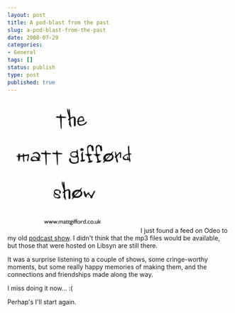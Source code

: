```yaml
---
layout: post
title: A pod-blast from the past
slug: a-pod-blast-from-the-past
date: 2008-07-29
categories:
- General
tags: []
status: publish
type: post
published: true
---
```

<p><img  title="The Matt Gifford Show podcast" src="/assets/uploads/2008/08/podcast-image.jpg" alt="The Matt Gifford Show podcast" />I just found a feed on Odeo to my old <a title="The Matt Gifford Show" href="http://harrison.odeo.com/channel/5478/view/" target="_blank">podcast show</a>. I didn't think that the mp3 files would be available, but those that were hosted on Libsyn are still there.</p>
<p>It was a surprise listening to a couple of shows, some cringe-worthy moments, but some really happy memories of making them, and the connections and friendships made along the way.</p>
<p>I miss doing it now... :(</p>
<p>Perhap's I'll start again.</p>
